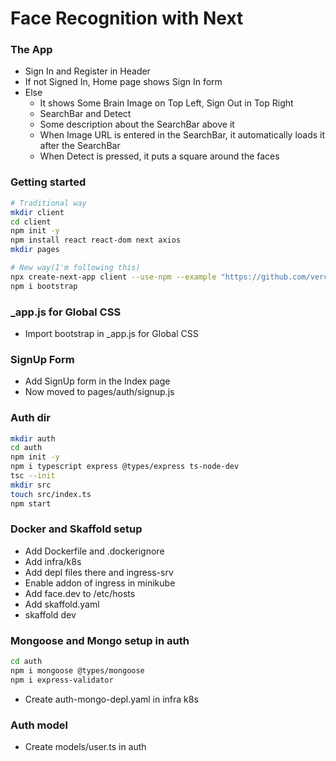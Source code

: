 # Face Recognition with Next

### The App

* Sign In and Register in Header
* If not Signed In, Home page shows Sign In form
* Else
  * It shows Some Brain Image on Top Left, Sign Out in Top Right
  * SearchBar and Detect
  * Some description about the SearchBar above it
  * When Image URL is entered in the SearchBar, it automatically loads it after the SearchBar
  * When Detect is pressed, it puts a square around the faces
### Getting started

```sh
# Traditional way
mkdir client
cd client
npm init -y
npm install react react-dom next axios
mkdir pages

# New way(I'm following this)
npx create-next-app client --use-npm --example "https://github.com/vercel/next-learn-starter/tree/master/learn-starter"
npm i bootstrap
```

### _app.js for Global CSS

* Import bootstrap in _app.js for Global CSS

### SignUp Form

* Add SignUp form in the Index page
* Now moved to pages/auth/signup.js

### Auth dir

```sh
mkdir auth
cd auth
npm init -y
npm i typescript express @types/express ts-node-dev
tsc --init
mkdir src
touch src/index.ts
npm start
```

### Docker and Skaffold setup

* Add Dockerfile and .dockerignore
* Add infra/k8s
* Add depl files there and ingress-srv
* Enable addon of ingress in minikube
* Add face.dev to /etc/hosts
* Add skaffold.yaml
* skaffold dev

### Mongoose and Mongo setup in auth

```sh
cd auth
npm i mongoose @types/mongoose
npm i express-validator
```
* Create auth-mongo-depl.yaml in infra k8s

### Auth model

* Create models/user.ts in auth
